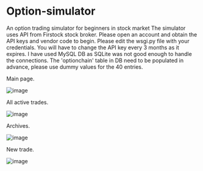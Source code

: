 # Option-simulator
An option trading simulator for beginners in stock market
The simulator uses API from Firstock stock broker. Please open an account and obtain the API keys and vendor code to begin.
Please edit the wsgi.py file with your credentials. You will have to change the API key every 3 months as it expires.
I have used MySQL DB as SQLite was not good enough to handle the connections.
The 'optionchain' table in DB need to be populated in advance, please use dummy values for the 40 entries.

Main page.

![image](https://user-images.githubusercontent.com/40312761/198940851-c411819b-2195-4a11-89fe-9eff70fe421b.png)

All active trades.

![image](https://user-images.githubusercontent.com/40312761/198941043-585c0d63-fcd2-4b9e-9746-31f590cd6cc2.png)

Archives.

![image](https://user-images.githubusercontent.com/40312761/198941242-b9b43259-1681-4211-8918-c4d790c2d782.png)

New trade.

![image](https://user-images.githubusercontent.com/40312761/198941458-1000e8bd-727c-4fa5-a6cf-099cde3778e5.png)

